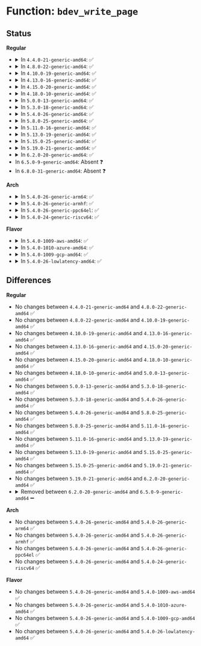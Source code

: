 # Function: <code>bdev_write_page</code>

## Status
<b>Regular</b>
<ul>
<li>
<details>
<summary>In <code>4.4.0-21-generic-amd64</code>: ✅</summary>

```c
int bdev_write_page(struct block_device * bdev, sector_t sector, struct page * page, struct writeback_control * wbc)
```

```json
{
  "name": "bdev_write_page",
  "collision_type": "Unique Global",
  "inline_type": "No",
  "funcs": [
    {
      "addr": 18446744071581235264,
      "name": "bdev_write_page",
      "external": true,
      "loc": "fs/block_dev.c:426",
      "file": "fs/block_dev.c",
      "inline": "seen, unknown",
      "caller_inline": [],
      "caller_func": [
        "mm/page_io.c:__swap_writepage",
        "fs/mpage.c:__mpage_writepage"
      ]
    }
  ],
  "symbols": [
    {
      "addr": 18446744071581235264,
      "name": "bdev_write_page",
      "section": ".text",
      "bind": "STB_GLOBAL",
      "size": 217
    }
  ]
}
```
</details>
</li>
<li>
<details>
<summary>In <code>4.8.0-22-generic-amd64</code>: ✅</summary>

```c
int bdev_write_page(struct block_device * bdev, sector_t sector, struct page * page, struct writeback_control * wbc)
```

```json
{
  "name": "bdev_write_page",
  "collision_type": "Unique Global",
  "inline_type": "No",
  "funcs": [
    {
      "addr": 18446744071581401056,
      "name": "bdev_write_page",
      "external": true,
      "loc": "fs/block_dev.c:445",
      "file": "fs/block_dev.c",
      "inline": "seen, unknown",
      "caller_inline": [],
      "caller_func": [
        "mm/page_io.c:__swap_writepage",
        "fs/mpage.c:__mpage_writepage"
      ]
    }
  ],
  "symbols": [
    {
      "addr": 18446744071581401056,
      "name": "bdev_write_page",
      "section": ".text",
      "bind": "STB_GLOBAL",
      "size": 220
    }
  ]
}
```
</details>
</li>
<li>
<details>
<summary>In <code>4.10.0-19-generic-amd64</code>: ✅</summary>

```c
int bdev_write_page(struct block_device * bdev, sector_t sector, struct page * page, struct writeback_control * wbc)
```

```json
{
  "name": "bdev_write_page",
  "collision_type": "Unique Global",
  "inline_type": "No",
  "funcs": [
    {
      "addr": 18446744071581479392,
      "name": "bdev_write_page",
      "external": true,
      "loc": "fs/block_dev.c:697",
      "file": "fs/block_dev.c",
      "inline": "seen, unknown",
      "caller_inline": [],
      "caller_func": [
        "mm/page_io.c:__swap_writepage",
        "fs/mpage.c:__mpage_writepage"
      ]
    }
  ],
  "symbols": [
    {
      "addr": 18446744071581479392,
      "name": "bdev_write_page",
      "section": ".text",
      "bind": "STB_GLOBAL",
      "size": 220
    }
  ]
}
```
</details>
</li>
<li>
<details>
<summary>In <code>4.13.0-16-generic-amd64</code>: ✅</summary>

```c
int bdev_write_page(struct block_device * bdev, sector_t sector, struct page * page, struct writeback_control * wbc)
```

```json
{
  "name": "bdev_write_page",
  "collision_type": "Unique Global",
  "inline_type": "No",
  "funcs": [
    {
      "addr": 18446744071581534608,
      "name": "bdev_write_page",
      "external": true,
      "loc": "fs/block_dev.c:705",
      "file": "fs/block_dev.c",
      "inline": "seen, unknown",
      "caller_inline": [],
      "caller_func": [
        "mm/page_io.c:__swap_writepage",
        "fs/mpage.c:__mpage_writepage"
      ]
    }
  ],
  "symbols": [
    {
      "addr": 18446744071581534608,
      "name": "bdev_write_page",
      "section": ".text",
      "bind": "STB_GLOBAL",
      "size": 217
    }
  ]
}
```
</details>
</li>
<li>
<details>
<summary>In <code>4.15.0-20-generic-amd64</code>: ✅</summary>

```c
int bdev_write_page(struct block_device * bdev, sector_t sector, struct page * page, struct writeback_control * wbc)
```

```json
{
  "name": "bdev_write_page",
  "collision_type": "Unique Global",
  "inline_type": "No",
  "funcs": [
    {
      "addr": 18446744071581677152,
      "name": "bdev_write_page",
      "external": true,
      "loc": "fs/block_dev.c:693",
      "file": "fs/block_dev.c",
      "inline": "seen, unknown",
      "caller_inline": [],
      "caller_func": [
        "mm/page_io.c:__swap_writepage",
        "fs/mpage.c:__mpage_writepage"
      ]
    }
  ],
  "symbols": [
    {
      "addr": 18446744071581677152,
      "name": "bdev_write_page",
      "section": ".text",
      "bind": "STB_GLOBAL",
      "size": 230
    }
  ]
}
```
</details>
</li>
<li>
<details>
<summary>In <code>4.18.0-10-generic-amd64</code>: ✅</summary>

```c
int bdev_write_page(struct block_device * bdev, sector_t sector, struct page * page, struct writeback_control * wbc)
```

```json
{
  "name": "bdev_write_page",
  "collision_type": "Unique Global",
  "inline_type": "No",
  "funcs": [
    {
      "addr": 18446744071581840688,
      "name": "bdev_write_page",
      "external": true,
      "loc": "fs/block_dev.c:694",
      "file": "fs/block_dev.c",
      "inline": "seen, unknown",
      "caller_inline": [],
      "caller_func": [
        "mm/page_io.c:__swap_writepage",
        "fs/mpage.c:__mpage_writepage"
      ]
    }
  ],
  "symbols": [
    {
      "addr": 18446744071581840688,
      "name": "bdev_write_page",
      "section": ".text",
      "bind": "STB_GLOBAL",
      "size": 222
    }
  ]
}
```
</details>
</li>
<li>
<details>
<summary>In <code>5.0.0-13-generic-amd64</code>: ✅</summary>

```c
int bdev_write_page(struct block_device * bdev, sector_t sector, struct page * page, struct writeback_control * wbc)
```

```json
{
  "name": "bdev_write_page",
  "collision_type": "Unique Global",
  "inline_type": "No",
  "funcs": [
    {
      "addr": 18446744071581928064,
      "name": "bdev_write_page",
      "external": true,
      "loc": "fs/block_dev.c:732",
      "file": "fs/block_dev.c",
      "inline": "seen, unknown",
      "caller_inline": [],
      "caller_func": [
        "mm/page_io.c:__swap_writepage",
        "fs/mpage.c:__mpage_writepage"
      ]
    }
  ],
  "symbols": [
    {
      "addr": 18446744071581928064,
      "name": "bdev_write_page",
      "section": ".text",
      "bind": "STB_GLOBAL",
      "size": 222
    }
  ]
}
```
</details>
</li>
<li>
<details>
<summary>In <code>5.3.0-18-generic-amd64</code>: ✅</summary>

```c
int bdev_write_page(struct block_device * bdev, sector_t sector, struct page * page, struct writeback_control * wbc)
```

```json
{
  "name": "bdev_write_page",
  "collision_type": "Unique Global",
  "inline_type": "No",
  "funcs": [
    {
      "addr": 18446744071582065648,
      "name": "bdev_write_page",
      "external": true,
      "loc": "fs/block_dev.c:737",
      "file": "fs/block_dev.c",
      "inline": "seen, unknown",
      "caller_inline": [],
      "caller_func": [
        "mm/page_io.c:__swap_writepage",
        "fs/mpage.c:__mpage_writepage"
      ]
    }
  ],
  "symbols": [
    {
      "addr": 18446744071582065648,
      "name": "bdev_write_page",
      "section": ".text",
      "bind": "STB_GLOBAL",
      "size": 220
    }
  ]
}
```
</details>
</li>
<li>
<details>
<summary>In <code>5.4.0-26-generic-amd64</code>: ✅</summary>

```c
int bdev_write_page(struct block_device * bdev, sector_t sector, struct page * page, struct writeback_control * wbc)
```

```json
{
  "name": "bdev_write_page",
  "collision_type": "Unique Global",
  "inline_type": "No",
  "funcs": [
    {
      "addr": 18446744071582143296,
      "name": "bdev_write_page",
      "external": true,
      "loc": "fs/block_dev.c:737",
      "file": "fs/block_dev.c",
      "inline": "seen, unknown",
      "caller_inline": [],
      "caller_func": [
        "mm/page_io.c:__swap_writepage",
        "fs/mpage.c:__mpage_writepage"
      ]
    }
  ],
  "symbols": [
    {
      "addr": 18446744071582143296,
      "name": "bdev_write_page",
      "section": ".text",
      "bind": "STB_GLOBAL",
      "size": 220
    }
  ]
}
```
</details>
</li>
<li>
<details>
<summary>In <code>5.8.0-25-generic-amd64</code>: ✅</summary>

```c
int bdev_write_page(struct block_device * bdev, sector_t sector, struct page * page, struct writeback_control * wbc)
```

```json
{
  "name": "bdev_write_page",
  "collision_type": "Unique Global",
  "inline_type": "No",
  "funcs": [
    {
      "addr": 18446744071582390368,
      "name": "bdev_write_page",
      "external": true,
      "loc": "fs/block_dev.c:734",
      "file": "fs/block_dev.c",
      "inline": "seen, unknown",
      "caller_inline": [],
      "caller_func": [
        "mm/page_io.c:__swap_writepage",
        "fs/mpage.c:__mpage_writepage"
      ]
    }
  ],
  "symbols": [
    {
      "addr": 18446744071582390368,
      "name": "bdev_write_page",
      "section": ".text",
      "bind": "STB_GLOBAL",
      "size": 220
    }
  ]
}
```
</details>
</li>
<li>
<details>
<summary>In <code>5.11.0-16-generic-amd64</code>: ✅</summary>

```c
int bdev_write_page(struct block_device * bdev, sector_t sector, struct page * page, struct writeback_control * wbc)
```

```json
{
  "name": "bdev_write_page",
  "collision_type": "Unique Global",
  "inline_type": "No",
  "funcs": [
    {
      "addr": 18446744071582443008,
      "name": "bdev_write_page",
      "external": true,
      "loc": "fs/block_dev.c:761",
      "file": "fs/block_dev.c",
      "inline": "seen, unknown",
      "caller_inline": [],
      "caller_func": [
        "mm/page_io.c:__swap_writepage",
        "fs/mpage.c:__mpage_writepage"
      ]
    }
  ],
  "symbols": [
    {
      "addr": 18446744071582443008,
      "name": "bdev_write_page",
      "section": ".text",
      "bind": "STB_GLOBAL",
      "size": 204
    }
  ]
}
```
</details>
</li>
<li>
<details>
<summary>In <code>5.13.0-19-generic-amd64</code>: ✅</summary>

```c
int bdev_write_page(struct block_device * bdev, sector_t sector, struct page * page, struct writeback_control * wbc)
```

```json
{
  "name": "bdev_write_page",
  "collision_type": "Unique Global",
  "inline_type": "No",
  "funcs": [
    {
      "addr": 18446744071582469904,
      "name": "bdev_write_page",
      "external": true,
      "loc": "fs/block_dev.c:765",
      "file": "fs/block_dev.c",
      "inline": "seen, unknown",
      "caller_inline": [],
      "caller_func": [
        "mm/page_io.c:__swap_writepage",
        "fs/mpage.c:__mpage_writepage"
      ]
    }
  ],
  "symbols": [
    {
      "addr": 18446744071582469904,
      "name": "bdev_write_page",
      "section": ".text",
      "bind": "STB_GLOBAL",
      "size": 204
    }
  ]
}
```
</details>
</li>
<li>
<details>
<summary>In <code>5.15.0-25-generic-amd64</code>: ✅</summary>

```c
int bdev_write_page(struct block_device * bdev, sector_t sector, struct page * page, struct writeback_control * wbc)
```

```json
{
  "name": "bdev_write_page",
  "collision_type": "Unique Global",
  "inline_type": "No",
  "funcs": [
    {
      "addr": 18446744071584893168,
      "name": "bdev_write_page",
      "external": true,
      "loc": "block/bdev.c:357",
      "file": "block/bdev.c",
      "inline": "seen, unknown",
      "caller_inline": [],
      "caller_func": [
        "mm/page_io.c:__swap_writepage",
        "fs/mpage.c:__mpage_writepage",
        "fs/mpage.c:__mpage_writepage"
      ]
    }
  ],
  "symbols": [
    {
      "addr": 18446744071584893168,
      "name": "bdev_write_page",
      "section": ".text",
      "bind": "STB_GLOBAL",
      "size": 204
    }
  ]
}
```
</details>
</li>
<li>
<details>
<summary>In <code>5.19.0-21-generic-amd64</code>: ✅</summary>

```c
int bdev_write_page(struct block_device * bdev, sector_t sector, struct page * page, struct writeback_control * wbc)
```

```json
{
  "name": "bdev_write_page",
  "collision_type": "Unique Global",
  "inline_type": "No",
  "funcs": [
    {
      "addr": 18446744071585592096,
      "name": "bdev_write_page",
      "external": true,
      "loc": "block/bdev.c:361",
      "file": "block/bdev.c",
      "inline": "seen, unknown",
      "caller_inline": [],
      "caller_func": [
        "mm/page_io.c:__swap_writepage",
        "fs/mpage.c:__mpage_writepage"
      ]
    }
  ],
  "symbols": [
    {
      "addr": 18446744071585592096,
      "name": "bdev_write_page",
      "section": ".text",
      "bind": "STB_GLOBAL",
      "size": 230
    }
  ]
}
```
</details>
</li>
<li>
<details>
<summary>In <code>6.2.0-20-generic-amd64</code>: ✅</summary>

```c
int bdev_write_page(struct block_device * bdev, sector_t sector, struct page * page, struct writeback_control * wbc)
```

```json
{
  "name": "bdev_write_page",
  "collision_type": "Unique Global",
  "inline_type": "No",
  "funcs": [
    {
      "addr": 18446744071586358944,
      "name": "bdev_write_page",
      "external": true,
      "loc": "block/bdev.c:360",
      "file": "block/bdev.c",
      "inline": "seen, unknown",
      "caller_inline": [],
      "caller_func": [
        "mm/page_io.c:__swap_writepage",
        "fs/mpage.c:__mpage_writepage"
      ]
    }
  ],
  "symbols": [
    {
      "addr": 18446744071586358944,
      "name": "bdev_write_page",
      "section": ".text",
      "bind": "STB_GLOBAL",
      "size": 230
    }
  ]
}
```
</details>
</li>
<li>
In <code>6.5.0-9-generic-amd64</code>: Absent ❓
</li>
<li>
In <code>6.8.0-31-generic-amd64</code>: Absent ❓
</li>
</ul>
<b>Arch</b>
<ul>
<li>
<details>
<summary>In <code>5.4.0-26-generic-arm64</code>: ✅</summary>

```c
int bdev_write_page(struct block_device * bdev, sector_t sector, struct page * page, struct writeback_control * wbc)
```

```json
{
  "name": "bdev_write_page",
  "collision_type": "Unique Global",
  "inline_type": "No",
  "funcs": [
    {
      "addr": 18446603336493693296,
      "name": "bdev_write_page",
      "external": true,
      "loc": "fs/block_dev.c:737",
      "file": "fs/block_dev.c",
      "inline": "seen, unknown",
      "caller_inline": [],
      "caller_func": [
        "mm/page_io.c:__swap_writepage",
        "fs/mpage.c:__mpage_writepage"
      ]
    }
  ],
  "symbols": [
    {
      "addr": 18446603336493693296,
      "name": "bdev_write_page",
      "section": ".text",
      "bind": "STB_GLOBAL",
      "size": 236
    }
  ]
}
```
</details>
</li>
<li>
<details>
<summary>In <code>5.4.0-26-generic-armhf</code>: ✅</summary>

```c
int bdev_write_page(struct block_device * bdev, sector_t sector, struct page * page, struct writeback_control * wbc)
```

```json
{
  "name": "bdev_write_page",
  "collision_type": "Unique Global",
  "inline_type": "No",
  "funcs": [
    {
      "addr": 3227221048,
      "name": "bdev_write_page",
      "external": true,
      "loc": "fs/block_dev.c:737",
      "file": "fs/block_dev.c",
      "inline": "seen, unknown",
      "caller_inline": [],
      "caller_func": [
        "mm/page_io.c:__swap_writepage",
        "fs/mpage.c:__mpage_writepage"
      ]
    }
  ],
  "symbols": [
    {
      "addr": 3227221048,
      "name": "bdev_write_page",
      "section": ".text",
      "bind": "STB_GLOBAL",
      "size": 236
    }
  ]
}
```
</details>
</li>
<li>
<details>
<summary>In <code>5.4.0-26-generic-ppc64el</code>: ✅</summary>

```c
int bdev_write_page(struct block_device * bdev, sector_t sector, struct page * page, struct writeback_control * wbc)
```

```json
{
  "name": "bdev_write_page",
  "collision_type": "Unique Global",
  "inline_type": "No",
  "funcs": [
    {
      "addr": 13835058055287294224,
      "name": "bdev_write_page",
      "external": true,
      "loc": "fs/block_dev.c:737",
      "file": "fs/block_dev.c",
      "inline": "seen, unknown",
      "caller_inline": [],
      "caller_func": [
        "mm/page_io.c:__swap_writepage",
        "fs/mpage.c:__mpage_writepage"
      ]
    }
  ],
  "symbols": [
    {
      "addr": 13835058055287294224,
      "name": "bdev_write_page",
      "section": ".text",
      "bind": "STB_GLOBAL",
      "size": 332
    }
  ]
}
```
</details>
</li>
<li>
<details>
<summary>In <code>5.4.0-24-generic-riscv64</code>: ✅</summary>

```c
int bdev_write_page(struct block_device * bdev, sector_t sector, struct page * page, struct writeback_control * wbc)
```

```json
{
  "name": "bdev_write_page",
  "collision_type": "Unique Global",
  "inline_type": "No",
  "funcs": [
    {
      "addr": 18446743936273311536,
      "name": "bdev_write_page",
      "external": true,
      "loc": "fs/block_dev.c:737",
      "file": "fs/block_dev.c",
      "inline": "seen, unknown",
      "caller_inline": [],
      "caller_func": [
        "mm/page_io.c:__swap_writepage",
        "fs/mpage.c:__mpage_writepage"
      ]
    }
  ],
  "symbols": [
    {
      "addr": 18446743936273311536,
      "name": "bdev_write_page",
      "section": ".text",
      "bind": "STB_GLOBAL",
      "size": 186
    }
  ]
}
```
</details>
</li>
</ul>
<b>Flavor</b>
<ul>
<li>
<details>
<summary>In <code>5.4.0-1009-aws-amd64</code>: ✅</summary>

```c
int bdev_write_page(struct block_device * bdev, sector_t sector, struct page * page, struct writeback_control * wbc)
```

```json
{
  "name": "bdev_write_page",
  "collision_type": "Unique Global",
  "inline_type": "No",
  "funcs": [
    {
      "addr": 18446744071582112032,
      "name": "bdev_write_page",
      "external": true,
      "loc": "fs/block_dev.c:737",
      "file": "fs/block_dev.c",
      "inline": "seen, unknown",
      "caller_inline": [],
      "caller_func": [
        "mm/page_io.c:__swap_writepage",
        "fs/mpage.c:__mpage_writepage"
      ]
    }
  ],
  "symbols": [
    {
      "addr": 18446744071582112032,
      "name": "bdev_write_page",
      "section": ".text",
      "bind": "STB_GLOBAL",
      "size": 220
    }
  ]
}
```
</details>
</li>
<li>
<details>
<summary>In <code>5.4.0-1010-azure-amd64</code>: ✅</summary>

```c
int bdev_write_page(struct block_device * bdev, sector_t sector, struct page * page, struct writeback_control * wbc)
```

```json
{
  "name": "bdev_write_page",
  "collision_type": "Unique Global",
  "inline_type": "No",
  "funcs": [
    {
      "addr": 18446744071582049472,
      "name": "bdev_write_page",
      "external": true,
      "loc": "fs/block_dev.c:737",
      "file": "fs/block_dev.c",
      "inline": "seen, unknown",
      "caller_inline": [],
      "caller_func": [
        "mm/page_io.c:__swap_writepage",
        "fs/mpage.c:__mpage_writepage"
      ]
    }
  ],
  "symbols": [
    {
      "addr": 18446744071582049472,
      "name": "bdev_write_page",
      "section": ".text",
      "bind": "STB_GLOBAL",
      "size": 220
    }
  ]
}
```
</details>
</li>
<li>
<details>
<summary>In <code>5.4.0-1009-gcp-amd64</code>: ✅</summary>

```c
int bdev_write_page(struct block_device * bdev, sector_t sector, struct page * page, struct writeback_control * wbc)
```

```json
{
  "name": "bdev_write_page",
  "collision_type": "Unique Global",
  "inline_type": "No",
  "funcs": [
    {
      "addr": 18446744071582102512,
      "name": "bdev_write_page",
      "external": true,
      "loc": "fs/block_dev.c:737",
      "file": "fs/block_dev.c",
      "inline": "seen, unknown",
      "caller_inline": [],
      "caller_func": [
        "mm/page_io.c:__swap_writepage",
        "fs/mpage.c:__mpage_writepage"
      ]
    }
  ],
  "symbols": [
    {
      "addr": 18446744071582102512,
      "name": "bdev_write_page",
      "section": ".text",
      "bind": "STB_GLOBAL",
      "size": 220
    }
  ]
}
```
</details>
</li>
<li>
<details>
<summary>In <code>5.4.0-26-lowlatency-amd64</code>: ✅</summary>

```c
int bdev_write_page(struct block_device * bdev, sector_t sector, struct page * page, struct writeback_control * wbc)
```

```json
{
  "name": "bdev_write_page",
  "collision_type": "Unique Global",
  "inline_type": "No",
  "funcs": [
    {
      "addr": 18446744071582175376,
      "name": "bdev_write_page",
      "external": true,
      "loc": "fs/block_dev.c:737",
      "file": "fs/block_dev.c",
      "inline": "seen, unknown",
      "caller_inline": [],
      "caller_func": [
        "mm/page_io.c:__swap_writepage",
        "fs/mpage.c:__mpage_writepage"
      ]
    }
  ],
  "symbols": [
    {
      "addr": 18446744071582175376,
      "name": "bdev_write_page",
      "section": ".text",
      "bind": "STB_GLOBAL",
      "size": 220
    }
  ]
}
```
</details>
</li>
</ul>

## Differences
<b>Regular</b>
<ul>
<li>
No changes between <code>4.4.0-21-generic-amd64</code> and <code>4.8.0-22-generic-amd64</code> ✅
</li>
<li>
No changes between <code>4.8.0-22-generic-amd64</code> and <code>4.10.0-19-generic-amd64</code> ✅
</li>
<li>
No changes between <code>4.10.0-19-generic-amd64</code> and <code>4.13.0-16-generic-amd64</code> ✅
</li>
<li>
No changes between <code>4.13.0-16-generic-amd64</code> and <code>4.15.0-20-generic-amd64</code> ✅
</li>
<li>
No changes between <code>4.15.0-20-generic-amd64</code> and <code>4.18.0-10-generic-amd64</code> ✅
</li>
<li>
No changes between <code>4.18.0-10-generic-amd64</code> and <code>5.0.0-13-generic-amd64</code> ✅
</li>
<li>
No changes between <code>5.0.0-13-generic-amd64</code> and <code>5.3.0-18-generic-amd64</code> ✅
</li>
<li>
No changes between <code>5.3.0-18-generic-amd64</code> and <code>5.4.0-26-generic-amd64</code> ✅
</li>
<li>
No changes between <code>5.4.0-26-generic-amd64</code> and <code>5.8.0-25-generic-amd64</code> ✅
</li>
<li>
No changes between <code>5.8.0-25-generic-amd64</code> and <code>5.11.0-16-generic-amd64</code> ✅
</li>
<li>
No changes between <code>5.11.0-16-generic-amd64</code> and <code>5.13.0-19-generic-amd64</code> ✅
</li>
<li>
No changes between <code>5.13.0-19-generic-amd64</code> and <code>5.15.0-25-generic-amd64</code> ✅
</li>
<li>
No changes between <code>5.15.0-25-generic-amd64</code> and <code>5.19.0-21-generic-amd64</code> ✅
</li>
<li>
No changes between <code>5.19.0-21-generic-amd64</code> and <code>6.2.0-20-generic-amd64</code> ✅
</li>
<li>
<details>
<summary>Removed between <code>6.2.0-20-generic-amd64</code> and <code>6.5.0-9-generic-amd64</code> ➖</summary>

```c
int bdev_write_page(struct block_device * bdev, sector_t sector, struct page * page, struct writeback_control * wbc)
```
</details>
</li>
</ul>
<b>Arch</b>
<ul>
<li>
No changes between <code>5.4.0-26-generic-amd64</code> and <code>5.4.0-26-generic-arm64</code> ✅
</li>
<li>
No changes between <code>5.4.0-26-generic-amd64</code> and <code>5.4.0-26-generic-armhf</code> ✅
</li>
<li>
No changes between <code>5.4.0-26-generic-amd64</code> and <code>5.4.0-26-generic-ppc64el</code> ✅
</li>
<li>
No changes between <code>5.4.0-26-generic-amd64</code> and <code>5.4.0-24-generic-riscv64</code> ✅
</li>
</ul>
<b>Flavor</b>
<ul>
<li>
No changes between <code>5.4.0-26-generic-amd64</code> and <code>5.4.0-1009-aws-amd64</code> ✅
</li>
<li>
No changes between <code>5.4.0-26-generic-amd64</code> and <code>5.4.0-1010-azure-amd64</code> ✅
</li>
<li>
No changes between <code>5.4.0-26-generic-amd64</code> and <code>5.4.0-1009-gcp-amd64</code> ✅
</li>
<li>
No changes between <code>5.4.0-26-generic-amd64</code> and <code>5.4.0-26-lowlatency-amd64</code> ✅
</li>
</ul>
